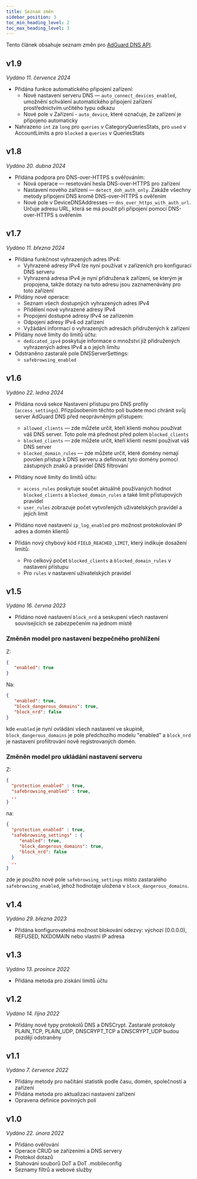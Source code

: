 ```yaml
---
title: Seznam změn
sidebar_position: 3
toc_min_heading_level: 2
toc_max_heading_level: 3
---
```


<!--
    Changelog is from here:
    https://api.adguard-dns.io/static/api/CHANGELOG.md
-->

Tento článek obsahuje seznam změn pro [AdGuard DNS API](private-dns/api/overview.md).

## v1.9

_Vydáno 11. července 2024_

- Přidána funkce automatického připojení zařízení:
  - Nové nastavení serveru DNS — `auto_connect_devices_enabled`, umožnění schválení automatického připojení zařízení prostřednictvím určitého typu odkazu
  - Nové pole v Zařízení - `auto_device`, které označuje, že zařízení je připojeno automaticky
- Nahrazeno `int` za `long` pro `queries` v CategoryQueriesStats, pro `used` v AccountLimits a pro `blocked` a `queries` v QueriesStats

## v1.8

_Vydáno 20. dubna 2024_

- Přidána podpora pro DNS-over-HTTPS s ověřováním:
  - Nová operace — resetování hesla DNS-over-HTTPS pro zařízení
  - Nastavení nového zařízení — `detect_doh_auth_only`. Zakáže všechny metody připojení DNS kromě DNS-over-HTTPS s ověřením
  - Nové pole v DeviceDNSAddresses — `dns_over_https_with_auth_url`. Určuje adresu URL, která se má použít při připojení pomocí DNS-over-HTTPS s ověřením

## v1.7

_Vydáno 11. března 2024_

- Přidána funkčnost vyhrazených adres IPv4:
  - Vyhrazené adresy IPv4 lze nyní používat v zařízeních pro konfiguraci DNS serveru
  - Vyhrazená adresa IPv4 je nyní přidružena k zařízení, se kterým je propojena, takže dotazy na tuto adresu jsou zaznamenávány pro toto zařízení
- Přidány nové operace:
  - Seznam všech dostupných vyhrazených adres IPv4
  - Přidělení nové vyhrazené adresy IPv4
  - Propojení dostupné adresy IPv4 se zařízením
  - Odpojení adresy IPv4 od zařízení
  - Vyžádání informací o vyhrazených adresách přidružených k zařízení
- Přidány nové limity do limitů účtu:
  - `dedicated_ipv4` poskytuje informace o množství již přidružených vyhrazených adres IPv4 a o jejich limitu
- Odstraněno zastaralé pole DNSServerSettings:
  - `safebrowsing_enabled`

## v1.6

_Vydáno 22. ledna 2024_

- Přidána nová sekce Nastavení přístupu pro DNS profily (`access_settings`). Přizpůsobením těchto polí budete moci chránit svůj server AdGuard DNS před neoprávněným přístupem:

  - `allowed_clients` — zde můžete určit, kteří klienti mohou používat váš DNS server. Toto pole má přednost před polem `blocked_clients`
  - `blocked_clients` — zde můžete určit, kteří klienti nesmí používat váš DNS server
  - `blocked_domain_rules` — zde můžete určit, které domény nemají povolen přístup k DNS serveru a definovat tyto domény pomocí zástupných znaků a pravidel DNS filtrování

- Přidány nové limity do limitů účtu:

  - `access_rules` poskytuje součet aktuálně používaných hodnot `blocked_clients` a `blocked_domain_rules` a také limit přístupových pravidel
  - `user_rules` zobrazuje počet vytvořených uživatelských pravidel a jejich limit

- Přidáno nové nastavení `ip_log_enabled` pro možnost protokolování IP adres a domén klientů

- Přidán nový chybový kód `FIELD_REACHED_LIMIT`, který indikuje dosažení limitů:

  - Pro celkový počet `blocked_clients` a `blocked_domain_rules` v nastavení přístupu
  - Pro `rules` v nastavení uživatelských pravidel

## v1.5

_Vydáno 16. června 2023_

- Přidáno nové nastavení `block_nrd` a seskupení všech nastavení souvisejících se zabezpečením na jednom místě

### Změněn model pro nastavení bezpečného prohlížení

Z:

```json
{
   "enabled": true
}
```

Na:

```json
{
   "enabled": true,
   "block_dangerous_domains": true,
   "block_nrd": false
}
```

kde `enabled` je nyní ovládání všech nastavení ve skupině, `block_dangerous_domains` je pole předchozího modelu "enabled" a `block_nrd` je nastavení profiltrování nově registrovaných domén.

### Změněn model pro ukládání nastavení serveru

Z:

```json
{
  "protection_enabled" : true,
  "safebrowsing_enabled" : true,
  ..
}
```

na:

```json
{
  "protection_enabled" : true,
  "safebrowsing_settings" : {
     "enabled": true,
     "block_dangerous_domains": true,
     "block_nrd": false
  }
  ..
}
```

zde je použito nové pole `safebrowsing_settings` místo zastaralého `safebrowsing_enabled`, jehož hodnotaje uložena v `block_dangerous_domains`.

## v1.4

_Vydáno 29. března 2023_

- Přidána konfigurovatelná možnost blokování odezvy: výchozí (0.0.0.0), REFUSED, NXDOMAIN nebo vlastní IP adresa

## v1.3

_Vydáno 13. prosince 2022_

- Přidána metoda pro získání limitů účtu

## v1.2

_Vydáno 14. října 2022_

- Přidány nové typy protokolů DNS a DNSCrypt. Zastaralé protokoly PLAIN_TCP, PLAIN_UDP, DNSCRYPT_TCP a DNSCRYPT_UDP budou později odstraněny

## v1.1

_Vydáno 7. července 2022_

- Přidány metody pro načítání statistik podle času, domén, společností a zařízení
- Přidána metoda pro aktualizaci nastavení zařízení
- Opravena definice povinných polí

## v1.0

_Vydáno 22. února 2022_

- Přidáno ověřování
- Operace CRUD se zařízeními a DNS servery
- Protokol dotazů
- Stahování souborů DoT a DoT .mobileconfig
- Seznamy filtrů a webové služby
